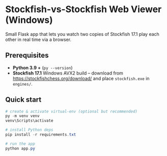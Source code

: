 # Stockfish-vs-Stockfish Web Viewer (Windows)

Small Flask app that lets you watch two copies of Stockfish 17.1 play each
other in real time via a browser.

## Prerequisites
* **Python 3.9 +** (`py --version`)
* **Stockfish 17.1** Windows AVX2 build – download from
  <https://stockfishchess.org/download/> and place `stockfish.exe` in
  `engines/`.

## Quick start
```powershell
# create & activate virtual-env (optional but recommended)
py -m venv venv
venv\Scripts\activate

# install Python deps
pip install -r requirements.txt

# run the app
python app.py
